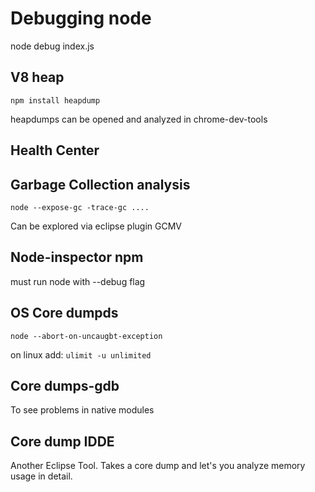 # Debugging node

node debug index.js

## V8 heap

`npm install heapdump`

heapdumps can be opened and analyzed in chrome-dev-tools

## Health Center

## Garbage Collection analysis

`node --expose-gc -trace-gc ....`

Can be explored via eclipse plugin GCMV

## Node-inspector npm
must run node with --debug flag

## OS Core dumpds
```
node --abort-on-uncaugbt-exception
```

on linux add: `ulimit -u unlimited`

## Core dumps-gdb
To see problems in native modules

## Core dump IDDE

Another Eclipse Tool. Takes a core dump and let's you analyze memory usage in detail.

